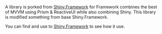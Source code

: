 A library is porked from [Shiny.Framework](https://github.com/shinyorg/framework) for Framework combines the best of MVVM using Prism & ReactiveUI while also combining Shiny.
This library is modified something from base Shiny.Framework.

You can find and use to [Shiny.Framework](https://github.com/shinyorg/framework) to see how it use.